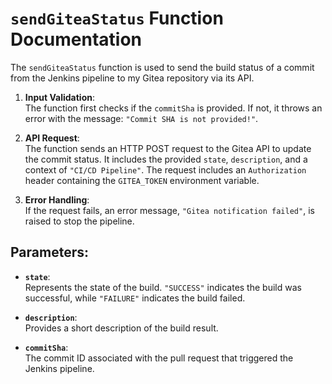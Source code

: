 # `sendGiteaStatus` Function Documentation

The `sendGiteaStatus` function is used to send the build status of a commit from the Jenkins pipeline to my Gitea repository via its API.

1. **Input Validation**:  
   The function first checks if the `commitSha` is provided. If not, it throws an error with the message: `"Commit SHA is not provided!"`.

2. **API Request**:  
   The function sends an HTTP POST request to the Gitea API to update the commit status. It includes the provided `state`, `description`, and a context of `"CI/CD Pipeline"`. The request includes an `Authorization` header containing the `GITEA_TOKEN` environment variable.

3. **Error Handling**:  
   If the request fails, an error message, `"Gitea notification failed"`, is raised to stop the pipeline.

## Parameters:
- **`state`**:  
  Represents the state of the build. `"SUCCESS"` indicates the build was successful, while `"FAILURE"` indicates the build failed.
  
- **`description`**:  
  Provides a short description of the build result.
  
- **`commitSha`**:  
  The commit ID associated with the pull request that triggered the Jenkins pipeline.

